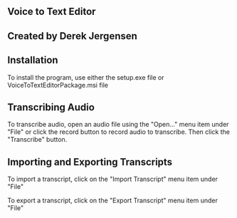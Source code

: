 ## Voice to Text Editor
## Created by Derek Jergensen

## Installation
To install the program, use either the setup.exe file or VoiceToTextEditorPackage.msi file

## Transcribing Audio
To transcribe audio, open an audio file using the "Open..." menu item under "File" or click the record button to record audio to transcribe. Then
click the "Transcribe" button.

## Importing and Exporting Transcripts
To import a transcript, click on the "Import Transcript" menu item under "File"

To export a transcript, click on the "Export Transcript" menu item under "File"